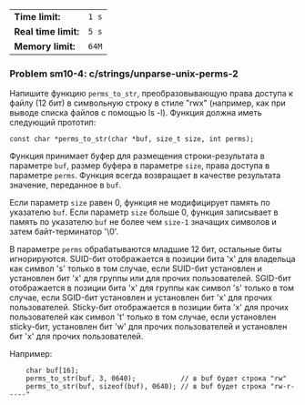 |                      |       |
|----------------------|-------|
| **Time limit:**      | `1 s` |
| **Real time limit:** | `5 s` |
| **Memory limit:**    | `64M` |


### Problem sm10-4: c/strings/unparse-unix-perms-2

Напишите функцию `perms_to_str`, преобразовывающую права доступа к файлу (12 бит) в символьную
строку в стиле "rwx" (например, как при выводе списка файлов с помощью ls -l). Функция должна иметь
следующий прототип:

    
    
    const char *perms_to_str(char *buf, size_t size, int perms);

Функция принимает буфер для размещения строки-результата в параметре `buf`, размер буфера в
параметре `size`, права доступа в параметре `perms`. Функция всегда возвращает в качестве результата
значение, переданное в `buf`.

Если параметр `size` равен 0, функция не модифицирует память по указателю `buf`. Если параметр
`size` больше 0, функция записывает в память по указателю `buf` не более чем `size-1` значащих
символов и затем байт-терминатор '\0'.

В параметре `perms` обрабатываются младшие 12 бит, остальные биты игнорируются. SUID-бит
отображается в позиции бита 'x' для владельца как символ 's' только в том случае, если SUID-бит
установлен и установлен бит 'x' для группы или для прочих пользователей. SGID-бит отображается в
позиции бита 'x' для группы как символ 's' только в том случае, если SGID-бит установлен и
установлен бит 'x' для прочих пользователей. Sticky-бит отображается в позиции бита 'x' для прочих
пользователей как символ 't' только в том случае, если установлен sticky-бит, установлен бит 'w' для
прочих пользователей и установлен бит 'x' для прочих пользователей.

Например:

    
    
        char buf[16];
        perms_to_str(buf, 3, 0640);           // в buf будет строка "rw"
        perms_to_str(buf, sizeof(buf), 0640); // в buf будет строка "rw-r-----"
    

